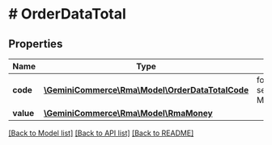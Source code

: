 # # OrderDataTotal


## Properties


Name | Type | Description | Notes
------------ | ------------- | ------------- | -------------
**code**| [**\GeminiCommerce\Rma\Model\OrderDataTotalCode**](OrderDataTotalCode.md) |  for more information please, see Model/OrderDataTotalCode.php  | [optional]
**value**| [**\GeminiCommerce\Rma\Model\RmaMoney**](RmaMoney.md) |   | [optional]


[[Back to Model list]](../../README.md#models) [[Back to API list]](../../README.md#endpoints) [[Back to README]](../../README.md)